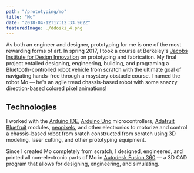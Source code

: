 ```yaml
---
path: "/prototyping/mo"
title: "Mo"
date: "2018-04-12T17:12:33.962Z"
featuredImage: ./ddoski_4.png
---
```


As both an engineer and designer, prototyping for me is one of the most rewarding forms of art. In spring 2017, I took a course at Berkeley's [Jacobs Institute for Design Innovation](http://jacobsinstitute.berkeley.edu/our-space/) on prototyping and fabrication. My final project entailed designing, engineering, building, and programing a Bluetooth-controlled robot vehicle from scratch with the ultimate goal of navigating hands-free through a msystery obstacle course. I named the robot Mo &mdash; he's an agile tread chassis-based robot with some snazzy direction-based colored pixel animations!


## Technologies
I worked with the [Arduino IDE](https://www.arduino.cc/en/Main/Software), [Arduino Uno](https://store.arduino.cc/usa/arduino-uno-rev3) microcontrollers, [Adafruit Bluefruit](https://www.adafruit.com/product/2479) modules, [neopixels](https://www.adafruit.com/product/1463), and other electronics to motorize and control a chassis-based robot from sratch constructed from scratch using 3D modeling, laser cutting, and other prototyping equipment.

Since I created Mo completely from scratch, I designed, engineered, and printed all non-electronic parts of Mo in [Autodesk Fusion 360](https://www.autodesk.com/products/fusion-360/overview?mktvar002=724861&mkwid=sOICwxb1H|pcrid|226118724187|pkw|autodesk%20fusion%20360|pmt|e|pdv|c|slid||pgrid|52893102612|ptaid|kwd-488376946792|&intent=&utm_medium=cpc&utm_source=google&utm_campaign=GGL_FUSION360_US_BR_SEM_EXACT%3EBrand&utm_term=autodesk%20fusion%20360&utm_content=sOICwxb1H|pcrid|226118724187|pkw|autodesk%20fusion%20360|pmt|e|pdv|c|slid||pgrid|52893102612|ptaid|kwd-488376946792|&gclid=EAIaIQobChMIi-bkpeu02AIVFNVkCh3JOA2pEAAYASAAEgK8bfD_BwE&dclid=CN7KiajrtNgCFUv0ZAodRJMORg) &mdash; a 3D CAD program that allows for designing, engineering, and simulating.
